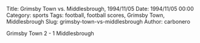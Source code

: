 Title: Grimsby Town vs. Middlesbrough, 1994/11/05
Date: 1994/11/05 00:00
Category: sports
Tags: football, football scores, Grimsby Town, Middlesbrough
Slug: grimsby-town-vs-middlesbrough
Author: carbonero


Grimsby Town 2 - 1 Middlesbrough
